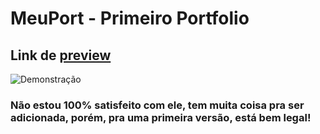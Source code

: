# MeuPort - Primeiro Portfolio

## Link de [preview]

![Demonstração](https://user-images.githubusercontent.com/81701584/128215302-81fed204-f902-4846-a88c-151ac92bf6f5.png)

### Não estou 100% satisfeito com ele, tem muita coisa pra ser adicionada, porém, pra uma primeira versão, está bem legal!

[preview]: https://meuport.com/
